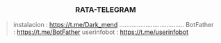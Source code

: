 <h3 align="center"> RATA-TELEGRAM </h3>

> instalacion : https://t.me/Dark_mend
> .....................................
> BotFather : https://t.me/BotFather
> userinfobot : https://t.me/userinfobot






